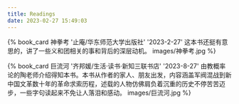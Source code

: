 ```yaml
---
title: Readings
date: 2023-02-27 15:49:03
---
```


{% book_card 神拳考 '止庵/华东师范大学出版社' '2023-2-27' 这本书还挺有意思的，讲了一些义和团相关的事和背后的深层动机。 images/神拳考.jpg %}

{% book_card 巨流河 '齐邦媛/生活·读书·新知三联书店' '2023-8-27' 由教概率论的陶老师介绍得知本书。本书从作者的家人、朋友出发，内容涵盖军阀混战到新中国文革数十年的革命求索历程，述载的人物仿佛肩负着沉重的历史不停苦苦迈步，一些字句读起来不免让人落泪和感动。 images/巨流河.jpg %}
